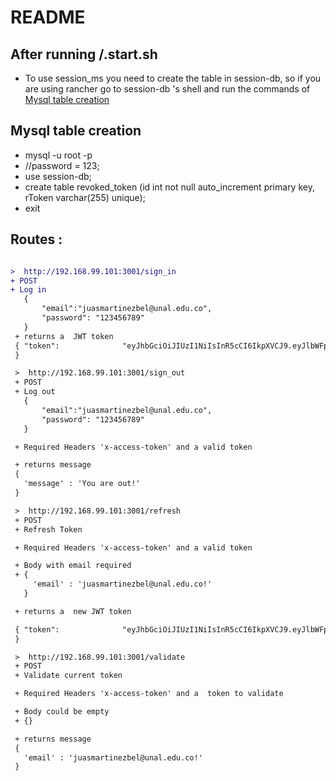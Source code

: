 #   README


## After running /.start.sh
  * To use session_ms you need to create the table in session-db, so if you are using rancher go to session-db 's shell and run the commands of [Mysql table creation](#tCreation)

## Mysql table creation<a name="tCreation"></a>
  * mysql -u root -p
  * //password = 123;
  * use session-db;
  * create table revoked_token (id int not null auto_increment primary key, rToken varchar(255) unique);
  * exit


## Routes :

 ```diff

 >  http://192.168.99.101:3001/sign_in
 + POST
 + Log in
	{
		"email":"juasmartinezbel@unal.edu.co",
		"password": "123456789"
	}
  + returns a  JWT token
  { "token":              "eyJhbGciOiJIUzI1NiIsInR5cCI6IkpXVCJ9.eyJlbWFpbCI6Imp1YXNtYXJ0aW5lemJlbEB1bmFsLmVkdS5jbyIsImV4cCI6MTUwNTk0ODk4MX0.88cXY2l5HppIn--Gycvjm7TYSWXXIB0Tw7VSUjBRP40"
  }

  >  http://192.168.99.101:3001/sign_out
  + POST
  + Log out
 	{
 		"email":"juasmartinezbel@unal.edu.co",
 		"password": "123456789"
 	}

  + Required Headers 'x-access-token' and a valid token

  + returns message
  {
    'message' : 'You are out!'
  }

  >  http://192.168.99.101:3001/refresh
  + POST
  + Refresh Token

  + Required Headers 'x-access-token' and a valid token

  + Body with email required
  + {  
      'email' : 'juasmartinezbel@unal.edu.co!'
    }

  + returns a  new JWT token

  { "token":              "eyJhbGciOiJIUzI1NiIsInR5cCI6IkpXVCJ9.eyJlbWFpbCI6Imp1YXNtYXJ0aW5lemJlbEB1bmFsLmVkdS5jbyIsImV4cCI6MTUwNTk0ODk4MX0.88cXY2l5HppIn--Gycvjm7TYSWXXIB0Tw7VSUjBRP40"
  }

  >  http://192.168.99.101:3001/validate
  + POST
  + Validate current token

  + Required Headers 'x-access-token' and a  token to validate

  + Body could be empty
  + {}

  + returns message
  {
    'email' : 'juasmartinezbel@unal.edu.co!'
  }

  ```
